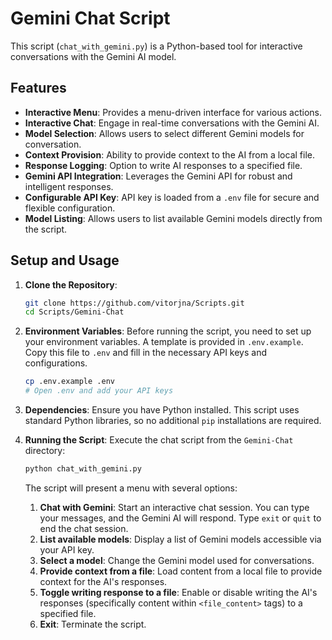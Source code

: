 # Gemini Chat Script

This script (`chat_with_gemini.py`) is a Python-based tool for interactive conversations with the Gemini AI model.

## Features

*   **Interactive Menu**: Provides a menu-driven interface for various actions.
*   **Interactive Chat**: Engage in real-time conversations with the Gemini AI.
*   **Model Selection**: Allows users to select different Gemini models for conversation.
*   **Context Provision**: Ability to provide context to the AI from a local file.
*   **Response Logging**: Option to write AI responses to a specified file.
*   **Gemini API Integration**: Leverages the Gemini API for robust and intelligent responses.
*   **Configurable API Key**: API key is loaded from a `.env` file for secure and flexible configuration.
*   **Model Listing**: Allows users to list available Gemini models directly from the script.

## Setup and Usage

1.  **Clone the Repository**:
    ```bash
    git clone https://github.com/vitorjna/Scripts.git
    cd Scripts/Gemini-Chat
    ```

2.  **Environment Variables**: Before running the script, you need to set up your environment variables. A template is provided in `.env.example`. Copy this file to `.env` and fill in the necessary API keys and configurations.

    ```bash
    cp .env.example .env
    # Open .env and add your API keys
    ```

3.  **Dependencies**: Ensure you have Python installed. This script uses standard Python libraries, so no additional `pip` installations are required.

4.  **Running the Script**: Execute the chat script from the `Gemini-Chat` directory:

    ```bash
    python chat_with_gemini.py
    ```

    The script will present a menu with several options:
    1.  **Chat with Gemini**: Start an interactive chat session. You can type your messages, and the Gemini AI will respond. Type `exit` or `quit` to end the chat session.
    2.  **List available models**: Display a list of Gemini models accessible via your API key.
    3.  **Select a model**: Change the Gemini model used for conversations.
    4.  **Provide context from a file**: Load content from a local file to provide context for the AI's responses.
    5.  **Toggle writing response to a file**: Enable or disable writing the AI's responses (specifically content within `<file_content>` tags) to a specified file.
    6.  **Exit**: Terminate the script.
